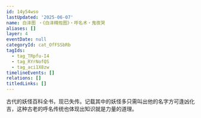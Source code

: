 ```yaml
---
id: 14y54wso
lastUpdated: '2025-06-07'
name: 白泽图 ・《白泽精恠图》・呼名术・鬼夜哭
aliases: []
layer: 4
eventDate: null
categoryId: cat_OfFSSbRb
tagIds:
  - tag_TRpfu-I4
  - tag_RYrNofQS
  - tag_aci1X8zw
timelineEvents: []
relations: []
titledLinks: []
---
```

古代的妖怪百科全书，现已失传。记载其中的妖怪多只需叫出他的名字方可逢凶化吉，这种古老的呼名传统也体现出知识就是力量的道理。
